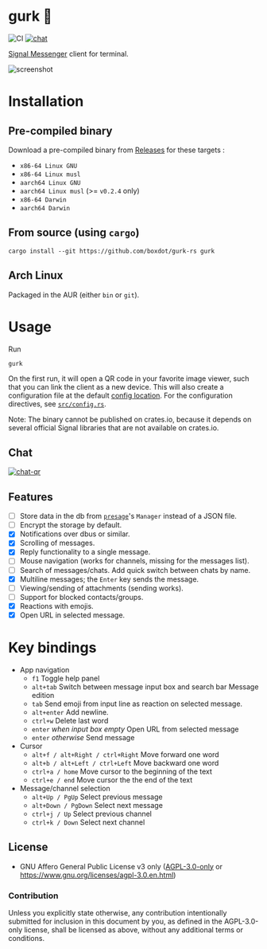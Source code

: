 # gurk 🥒
![CI][ci-badge] [![chat][chat-badge]][chat-link]

[Signal Messenger] client for terminal.

![screenshot](screenshot.png)

# Installation

## Pre-compiled binary

Download a pre-compiled binary from [Releases] for these targets :

* `x86-64 Linux GNU`
* `x86-64 Linux musl`
* `aarch64 Linux GNU`
* `aarch64 Linux musl` (>= `v0.2.4` only)
* `x86-64 Darwin`
* `aarch64 Darwin`

## From source (using `cargo`)

```shell
cargo install --git https://github.com/boxdot/gurk-rs gurk
```

## Arch Linux

Packaged in the AUR (either `bin` or `git`).

# Usage

Run

```
gurk
```

On the first run, it will open a QR code in your favorite image viewer, such that you can link the
client as a new device. This will also create a configuration file at the default [config
location][config-location]. For the configuration directives, see [`src/config.rs`].

Note: The binary cannot be published on crates.io, because it depends on several official Signal
libraries that are not available on crates.io.

## Chat

[![chat-qr](chat-qr.png)][chat-link]

## Features

* [ ] Store data in the db from [`presage`]'s `Manager` instead of a JSON file.
* [ ] Encrypt the storage by default.
* [x] Notifications over dbus or similar.
* [x] Scrolling of messages.
* [x] Reply functionality to a single message.
* [ ] Mouse navigation (works for channels, missing for the messages list).
* [ ] Search of messages/chats. Add quick switch between chats by name.
* [X] Multiline messages; the `Enter` key sends the message.
* [ ] Viewing/sending of attachments (sending works).
* [ ] Support for blocked contacts/groups.
* [x] Reactions with emojis.
* [x] Open URL in selected message.

# Key bindings
* App navigation
  * `f1` Toggle help panel
  * `alt+tab` Switch between message input box and search bar
Message edition
  * `tab` Send emoji from input line as reaction on selected message.
  * `alt+enter` Add newline.
  * `ctrl+w` Delete last word
  * `enter` *when input box empty* Open URL from selected message
  * `enter` *otherwise* Send message
* Cursor
  * `alt+f / alt+Right / ctrl+Right` Move forward one word
  * `alt+b / alt+Left / ctrl+Left` Move backward one word
  * `ctrl+a / home` Move cursor to the beginning of the text
  * `ctrl+e / end` Move cursor the the end of the text
* Message/channel selection
  * `alt+Up / PgUp` Select previous message
  * `alt+Down / PgDown` Select next message
  * `ctrl+j / Up` Select previous channel
  * `ctrl+k / Down` Select next channel


## License

 * GNU Affero General Public License v3 only ([AGPL-3.0-only](LICENSE-AGPL-3.0) or
   https://www.gnu.org/licenses/agpl-3.0.en.html)

### Contribution

Unless you explicitly state otherwise, any contribution intentionally submitted
for inclusion in this document by you, as defined in the AGPL-3.0-only license,
shall be licensed as above, without any additional terms or conditions.

[Signal Messenger]: https://signal.org
[`presage`]: https://github.com/whisperfish/presage
[`src/config.rs`]: https://github.com/boxdot/gurk-rs/blob/master/src/config.rs
[chat-badge]: https://img.shields.io/badge/chat-on%20signal-brightgreen?logo=signal
[ci-badge]: https://github.com/boxdot/gurk-rs/workflows/CI/badge.svg
[chat-link]: https://signal.group/#CjQKILaqQTWUZks14mPRSn0m0zyU9A-buNMG6haQBmWrxJHeEhCc7HLIwCFZRNDw63MWj-fA
[config-location]: https://docs.rs/dirs/3.0.2/dirs/fn.config_dir.html
[Releases]: https://github.com/boxdot/gurk-rs/releases
